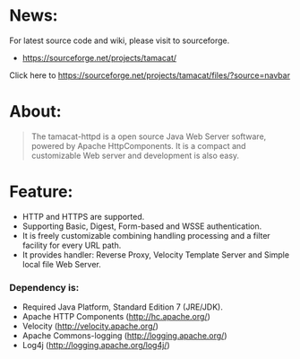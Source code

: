 # News: #
For latest source code and wiki, please visit to sourceforge.
  * https://sourceforge.net/projects/tamacat/

Click here to https://sourceforge.net/projects/tamacat/files/?source=navbar

# About: #
> The tamacat-httpd is a open source Java Web Server software, powered by Apache HttpComponents.
> It is a compact and customizable Web server and development is also easy.

# Feature: #
  * HTTP and HTTPS are supported.
  * Supporting Basic, Digest, Form-based and WSSE authentication.
  * It is freely customizable combining handling processing and a filter facility for every URL path.
  * It provides handler: Reverse Proxy, Velocity Template Server and Simple local file Web Server.

### Dependency is: ###
  * Required Java Platform, Standard Edition 7 (JRE/JDK).
  * Apache HTTP Components (http://hc.apache.org/)
  * Velocity (http://velocity.apache.org/)
  * Apache Commons-logging (http://logging.apache.org/)
  * Log4j (http://logging.apache.org/log4j/)